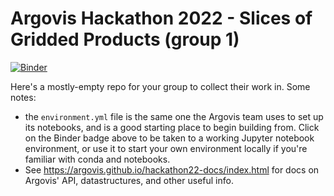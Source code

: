 # Argovis Hackathon 2022 - Slices of Gridded Products (group 1)

[![Binder](https://mybinder.org/badge_logo.svg)](https://mybinder.org/v2/gh/argovis/hackathon22-grid-slices-1/HEAD)

Here's a mostly-empty repo for your group to collect their work in. Some notes:

 - the `environment.yml` file is the same one the Argovis team uses to set up its notebooks, and is a good starting place to begin building from. Click on the Binder badge above to be taken to a working Jupyter notebook environment, or use it to start your own environment locally if you're familiar with conda and notebooks.
 - See https://argovis.github.io/hackathon22-docs/index.html for docs on Argovis' API, datastructures, and other useful info.
